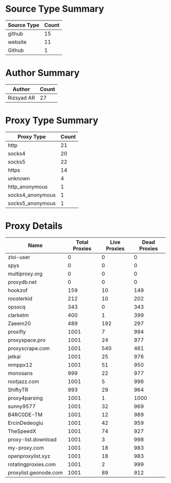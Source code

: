 # Source Type Summary

| Source Type | Count |
|-------------|-------|
| github | 15 |
| website | 11 |
| Github | 1 |


# Author Summary

| Author | Count |
|--------|-------|
| Rizsyad AR | 27 |


# Proxy Type Summary

| Proxy Type | Count |
|------------|-------|
| http | 21 |
| socks4 | 20 |
| socks5 | 22 |
| https | 14 |
| unknown | 4 |
| http_anonymous | 1 |
| socks4_anonymous | 1 |
| socks5_anonymous | 1 |


# Proxy Details

| Name | Total Proxies | Live Proxies | Dead Proxies |
|------|---------------|--------------|---------------|
| zloi-user | 0 | 0 | 0 |
| spys | 0 | 0 | 0 |
| multiproxy.org | 0 | 0 | 0 |
| proxydb.net | 0 | 0 | 0 |
| hookzof | 159 | 10 | 149 |
| roosterkid | 212 | 10 | 202 |
| opsxcq | 343 | 0 | 343 |
| clarketm | 400 | 1 | 399 |
| Zaeem20 | 489 | 192 | 297 |
| proxifly | 1001 | 7 | 994 |
| proxyspace.pro | 1001 | 24 | 977 |
| proxyscrape.com | 1001 | 540 | 461 |
| jetkai | 1001 | 25 | 976 |
| mmppx12 | 1001 | 51 | 950 |
| monosans | 999 | 22 | 977 |
| rootjazz.com | 1001 | 5 | 996 |
| ShiftyTR | 993 | 29 | 964 |
| proxy4parsing | 1001 | 1 | 1000 |
| sunny9577 | 1001 | 32 | 969 |
| B4RC0DE-TM | 1001 | 12 | 989 |
| ErcinDedeoglu | 1001 | 42 | 959 |
| TheSpeedX | 1001 | 74 | 927 |
| proxy-list.download | 1001 | 3 | 998 |
| my-proxy.com | 1001 | 18 | 983 |
| openproxylist.xyz | 1001 | 18 | 983 |
| rotatingproxies.com | 1001 | 2 | 999 |
| proxylist.geonode.com | 1001 | 89 | 912 |
